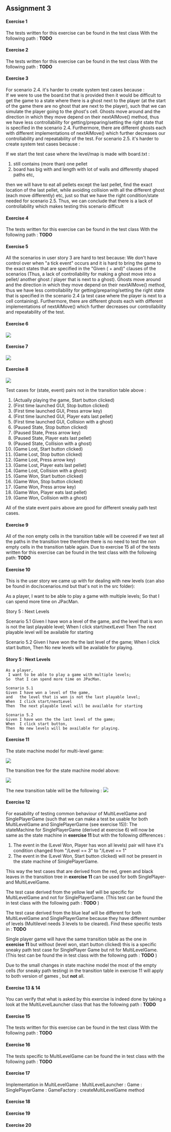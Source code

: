 ## Assignment 3

#### Exercise 1
The tests written for this exercise can be found in the test class With the following path : **TODO**
 
#### Exercise 2
The tests written for this exercise can be found in the test class With the following path : **TODO**

#### Exercise 3  

For scenario 2.4. it's harder to create system test cases because :    
   If we were to use the board.txt that is provided then it would be difficult to 
   get the game to a state where there is a ghost next to the player (at the start of the game
   there are no ghost that are next to the player), such that we 
   can simulate the player going to the ghost's cell.
   Ghosts move around and the direction in which they
   move depend on their nextAIMove() method, thus we have less 
   controllability for getting/preparing/setting the right state
   that is specified in the scenario 2.4.
   Furthermore, there are different ghosts
   each with different implementations of nextAIMove() which further decreases 
   our controllability and repeatability of the test. 
For scenario 2.5. it's harder to create system test cases because :

If we start the test case where the level/map is made with board.txt : 
1. still contains (more than) one pellet
2. board has big with and length with lot of walls and differently shaped paths
etc,

 then we will have to eat all pellets except the last pellet,
 find the exact location of the last pellet, while avoiding 
 collision with all the different ghost (each move differently) etc, 
 just so that we have the right condition/state needed for scenario 2.5.
 Thus, we can conclude that there is a lack of controllability which makes testing
 this scenario difficult
 
#### Exercise 4

The tests written for this exercise can be found in the test class With the following path : **TODO**

#### Exercise 5

All the scenarios in user story 3 are hard to test because:
We don't have control over when "a tick event" occurs and 
it is hard to bring the game to the exact states that are specified in 
the "Given ( + and)" clauses of the scenarios  (Thus, a lack of controllability for making a ghost move 
into a  pellet/ another ghost / player that is next to a ghost).
Ghosts move around and the direction in which they
move depend on their nextAIMove() method, thus we have less 
controllability for getting/preparing/setting the right state
that is specified in the scenario 2.4 (a test case where the player is
next to a cell containing). Furthermore, there are different ghosts
each with different implementations of nextAIMove() which further decreases our
 controllability and repeatability of the test.  

#### Exercise 6

<img src = "https://cdn.discordapp.com/attachments/546026199197941775/589122154134503455/unknown.png">

#### Exercise 7

<img src = "https://cdn.discordapp.com/attachments/546026199197941775/589390412964298752/unknown.png">

#### Exercise 8

<img src = "https://cdn.discordapp.com/attachments/546026199197941775/589124840091549713/unknown.png">

Test cases for (state, event) pairs not in the transition table above :
1. (Actually playing the game, Start button clicked)
2. (First time launched GUI, Stop button clicked)
3. (First time launched GUI, Press arrow key)
4. (First time launched GUI, Player eats last pellet)
5. (First time launched GUI, Collision with a ghost)
6. (Paused State, Stop button clicked)
7. (Paused State, Press arrow key)
8. (Paused State, Player eats last pellet)
9. (Paused State, Collision with a ghost)
10. (Game Lost, Start button clicked)
11. (Game Lost, Stop button clicked)
12. (Game Lost, Press arrow key)
13. (Game Lost, Player eats last pellet)
14. (Game Lost, Collision with a ghost)
15. (Game Won, Start button clicked)
16. (Game Won, Stop button clicked)
17. (Game Won, Press arrow key)
18. (Game Won, Player eats last pellet)
19. (Game Won, Collision with a ghost)

All of the state event pairs above are good for different sneaky path test cases.

#### Exercise 9
All of the non empty cells in  the transition table will be covered if we test all the paths in the transition tree therefore 
there is no need to test the non empty cells in  the transition table again.
Due to exercise 15 all of the tests written for this exercise can be found in the test class with the following path:
**TODO**

#### Exercise 10

This is the user story we came up with for dealing with new levels 
(can also be found in doc/scenarios.md but that's not in the src folder):


As a player,
 I want to be able to play a game with multiple levels;
So  that I can spend more time on JPacMan.

Story 5 : Next Levels

Scenario 5.1
Given I have won a level of the game,
and   the level that is won is not the last playable level;
When  I click start/nextLevel
Then  The next playable level will be available for starting

Scenario 5.2
Given I have won the the last level of the game;
When  I click start button,
Then  No new levels will be available for playing.

#### Story 5 : Next Levels

```
As a player,
 I want to be able to play a game with multiple levels;
So  that I can spend more time on JPacMan.

Scenario 5.1
Given I have won a level of the game,
and   the level that is won is not the last playable level;
When  I click start/nextLevel
Then  The next playable level will be available for starting

Scenario 5.2
Given I have won the the last level of the game;
When  I click start button,
Then  No new levels will be available for playing.
```

#### Exercise 11

The state machine model for multi-level game:

<img src = "https://cdn.discordapp.com/attachments/546026199197941775/589122447085797420/unknown.png">

The transition tree for the state machine model above:

<img src = "https://cdn.discordapp.com/attachments/546026199197941775/589391515982233610/unknown.png">

The new transition table will be the following :
<img src = "https://cdn.discordapp.com/attachments/546025287939391508/589417542637060137/unknown.png">
#### Exercise 12

For easability of testing common behaviour of MultiLevelGame and SinglePlayerGame 
(such that we can make a test be usable for both MultiLevelGame and SinglePlayerGame (see exercise 15)):
The stateMachine for SinglePlayerGame (derived at exercise 6) will now be same as the state machine in  **exercise 11** but  with the following differences :
1. The event in the (Level Won, Player has won all levels) pair will have it's condition changed from
   "/Level == 3" to "/Level == 1"
2. The event in the (Level Won, Start button clicked) will not  be present in the state machine of SiniglePlayerGame.

This way the test cases that are derived from the red, green and black leaves in  the transition tree
in  **exercise 11** can be used for both SinglePlayer- and MultiLevelGame.

The test case derived from the yellow leaf will be specific for MultiLevelGame and not for SinglePlayerGame.
(This test can be found the in test class with the following path : **TODO** ) 

The test case derived from the blue leaf will be different for both MultiLevelGame and SinglePlayerGame because they have 
different number of levels (Multilevel needs 3 levels to be cleared). Find these specific tests in : **TODO**

Single player game will have the same transition table as the one in **exercise 11** but without (level won, start button clicked) this is a 
specific sneaky path test case for SinglePlayer Game but nit for MultiLevelGame. (This test can be found the in test class with the following path : **TODO** )

Due to the small changes in state machine model  the most of the empty cells (for sneaky path testing)
in the transition table in exercise  11 will apply to both version of games
, but **not** all. 

#### Exercise 13 & 14
You can verify that what is asked by this exercise is indeed done by taking a look at the 
MultiLevelLauncher class that has the following path :  **TODO**

#### Exercise 15
The tests written for this exercise can be found in the test class With the following path : **TODO**

#### Exercise 16
The tests specific to MultiLevelGame can be found the in test class with the following path : **TODO** 

#### Exercise 17
Implementation in
MultiLevelGame :
MultiLevelLauncher :
Game :
SinglePlayerGame :
GameFactory : createMultiLevelGame method

#### Exercise 18


#### Exercise 19


#### Exercise 20

